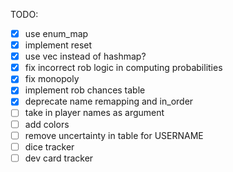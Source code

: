 

TODO:
- [x] use enum_map
- [x] implement reset
- [x] use vec instead of hashmap?
- [x] fix incorrect rob logic in computing probabilities
- [x] fix monopoly
- [x] implement rob chances table
- [x] deprecate name remapping and in_order
- [ ] take in player names as argument
- [ ] add colors
- [ ] remove uncertainty in table for USERNAME
- [ ] dice tracker
- [ ] dev card tracker
